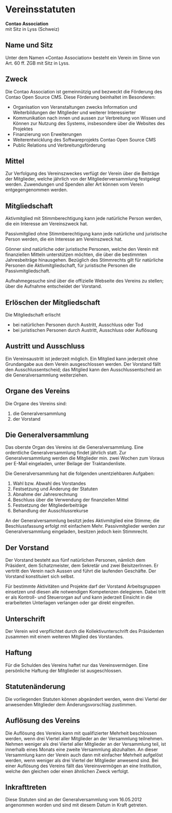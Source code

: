 # Vereinsstatuten

**Contao Association**  
mit Sitz in Lyss (Schweiz)



## Name und Sitz

Unter dem Namen «Contao Association» besteht ein Verein im Sinne von Art. 60 ff. ZGB mit Sitz in Lyss.



## Zweck

Die Contao Association ist gemeinnützig und bezweckt die Förderung des Contao Open Source CMS. Diese Förderung beinhaltet im Besonderen:

- Organisation von Veranstaltungen zwecks Information und Weiterbildungen der Mitglieder und weiterer Interessierter
- Kommunikation nach innen und aussen zur Verbreitung von Wissen und Können zur Nutzung des Systems, insbesondere über die Websites des Projektes
- Finanzierung von Erweiterungen
- Weiterentwicklung des Softwareprojekts Contao Open Source CMS
- Public Relations und Verbreitungsförderung



## Mittel

Zur Verfolgung des Vereinszweckes verfügt der Verein über die Beiträge der Mitglieder, welche jährlich von der Mitgliederversammlung festgelegt werden.
Zuwendungen und Spenden aller Art können vom Verein entgegengenommen werden.



## Mitgliedschaft

Aktivmitglied mit Stimmberechtigung kann jede natürliche Person werden, die ein Interesse am Vereinszweck hat.

Passivmitglied ohne Stimmberechtigung kann jede natürliche und juristische Person werden, die ein Interesse am Vereinszweck hat.

Gönner sind natürliche oder juristische Personen, welche den Verein mit finanziellen Mitteln unterstützen möchten, die über die bestimmten Jahresbeiträge hinausgehen. Bezüglich des Stimmrechts gilt für natürliche Personen die Aktivmitgliedschaft, für juristische Personen die Passivmitgliedschaft.

Aufnahmegesuche sind über die offizielle Webseite des Vereins zu stellen; über die Aufnahme entscheidet der Vorstand.



## Erlöschen der Mitgliedschaft

Die Mitgliedschaft erlischt
- bei natürlichen Personen durch Austritt, Ausschluss oder Tod
- bei juristischen Personen durch Austritt, Ausschluss oder Auflösung



## Austritt und Ausschluss

Ein Vereinsaustritt ist jederzeit möglich. Ein Mitglied kann jederzeit ohne Grundangabe aus dem Verein ausgeschlossen werden. Der Vorstand fällt den Ausschlussentscheid; das Mitglied kann den Ausschlussentscheid an die Generalversammlung weiterziehen.



## Organe des Vereins

Die Organe des Vereins sind:

1. die Generalversammlung
2. der Vorstand



## Die Generalversammlung

Das oberste Organ des Vereins ist die Generalversammlung. Eine ordentliche Generalversammlung findet jährlich statt.
Zur Generalversammlung werden die Mitglieder min. zwei Wochen zum Voraus per E-Mail eingeladen, unter Beilage der Traktandenliste.

Die Generalversammlung hat die folgenden unentziehbaren Aufgaben:

1. Wahl bzw. Abwahl des Vorstandes
2. Festsetzung und Änderung der Statuten
3. Abnahme der Jahresrechnung
4. Beschluss über die Verwendung der finanziellen Mittel
5. Festsetzung der Mitgliederbeiträge
6. Behandlung der Ausschlussrekurse

An der Generalversammlung besitzt jedes Aktivmitglied eine Stimme; die Beschlussfassung erfolgt mit einfachem Mehr. Passivmitglieder werden zur Generalversammlung eingeladen, besitzen jedoch kein Stimmrecht.



## Der Vorstand

Der Vorstand besteht aus fünf natürlichen Personen, nämlich dem Präsident, dem Schatzmeister, dem Sekretär und zwei BeisitzerInnen. Er vertritt den Verein nach Aussen und führt die laufenden Geschäfte. Der Vorstand konstituiert sich selbst.

Für bestimmte Aktivitäten und Projekte darf der Vorstand Arbeitsgruppen einsetzen und diesen alle notwendigen Kompetenzen delegieren. Dabei tritt er als Kontroll- und Steuerorgan auf und kann jederzeit Einsicht in die erarbeiteten Unterlagen verlangen oder gar direkt eingreifen.



## Unterschrift

Der Verein wird verpflichtet durch die Kollektivunterschrift des Präsidenten zusammen mit einem weiteren Mitglied des Vorstandes.



## Haftung

Für die Schulden des Vereins haftet nur das Vereinsvermögen. Eine persönliche Haftung der Mitglieder ist ausgeschlossen.



## Statutenänderung

Die vorliegenden Statuten können abgeändert werden, wenn drei Viertel der anwesenden Mitglieder dem Änderungsvorschlag zustimmen.



## Auflösung des Vereins

Die Auflösung des Vereins kann mit qualifizierter Mehrheit beschlossen werden, wenn drei Viertel aller Mitglieder an der Versammlung teilnehmen.
Nehmen weniger als drei Viertel aller Mitglieder an der Versammlung teil, ist innerhalb eines Monats eine zweite Versammlung abzuhalten. An dieser Versammlung kann der Verein auch dann mit einfacher Mehrheit aufgelöst werden, wenn weniger als drei Viertel der Mitglieder anwesend sind.
Bei einer Auflösung des Vereins fällt das Vereinsvermögen an eine Institution, welche den gleichen oder einen ähnlichen Zweck verfolgt.



## Inkrafttreten

Diese Statuten sind an der Generalversammlung vom 16.05.2012 angenommen worden und sind mit diesem Datum in Kraft getreten.

